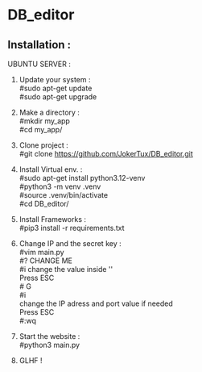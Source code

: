 # DB_editor
<h2> Installation :</h2>
UBUNTU SERVER :<br>

1. Update your system :<br>
#sudo apt-get update<br>
#sudo apt-get upgrade

2. Make a directory :<br>
#mkdir my_app<br>
#cd my_app/

3. Clone project :<br>
#git clone https://github.com/JokerTux/DB_editor.git

4. Install Virtual env. :<br>
#sudo apt-get install python3.12-venv<br>
#python3 -m venv .venv<br>
#source .venv/bin/activate<br>
#cd DB_editor/

5. Install Frameworks : <br>
#pip3 install -r requirements.txt

6. Change IP and the secret key : <br>
#vim main.py <br>
</t>   #? CHANGE ME <br>
</t>   #i
</t>   change the value inside ''<br>
</t>   Press ESC <br>
</t>   #<shift> G <br>
</t>   #i<br>
</t>   change the IP adress and port value if needed<br>
</t>   Press ESC <br>
</t>   #:wq
 
7. Start the website :<br>
#python3 main.py

8. GLHF ! 
